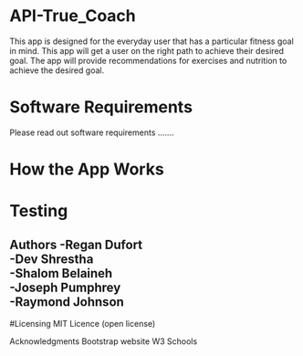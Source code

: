 # API-True_Coach
This app is designed for the everyday user that has a particular fitness goal in mind. This app will get a user on the right path to achieve their desired goal. The app will provide recommendations for exercises and nutrition to achieve the desired goal.

# Software Requirements
Please read out software requirements .......

# How the App Works


# Testing
## Authors -Regan Dufort </br> -Dev Shrestha</br> -Shalom Belaineh</br> -Joseph Pumphrey</br> -Raymond Johnson</br>

#Licensing
MIT Licence (open license)

Acknowledgments
Bootstrap website W3 Schools